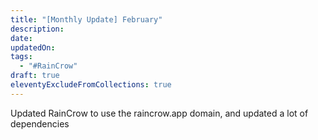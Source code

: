 ```yaml
---
title: "[Monthly Update] February"
description: 
date: 
updatedOn: 
tags:
  - "#RainCrow"
draft: true
eleventyExcludeFromCollections: true
---
```

Updated RainCrow to use the raincrow.app domain, and updated a lot of dependencies
